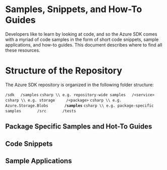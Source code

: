 # Samples, Snippets, and How-To Guides

Developers like to learn by looking at code, and so the Azure SDK comes with a myriad of code samples in the form of short code snippets, sample applications, and how-to guides. This document describes where to find all these resources.

# Structure of the Repository
The Azure SDK repository is organized in the following folder structure:

`/sdk`
&nbsp;&nbsp;&nbsp;&nbsp;`/samples` ```csharp \\ e.g. repository-wide samples```
&nbsp;&nbsp;&nbsp;&nbsp;`/<service>` ```csharp \\ e.g. storage```
&nbsp;&nbsp;&nbsp;&nbsp;&nbsp;&nbsp;&nbsp;&nbsp;`/<package>` ```csharp \\ e.g. Azure.Storage.Blobs```
&nbsp;&nbsp;&nbsp;&nbsp;&nbsp;&nbsp;&nbsp;&nbsp;&nbsp;&nbsp;&nbsp;&nbsp;**`/samples`** ```csharp \\ e.g. package-specific samples```
&nbsp;&nbsp;&nbsp;&nbsp;&nbsp;&nbsp;&nbsp;&nbsp;&nbsp;&nbsp;&nbsp;&nbsp;`/src`
&nbsp;&nbsp;&nbsp;&nbsp;&nbsp;&nbsp;&nbsp;&nbsp;&nbsp;&nbsp;&nbsp;&nbsp;`/tests`

## Package Specific Samples and Hot-To Guides


## Code Snippets

## Sample Applications
